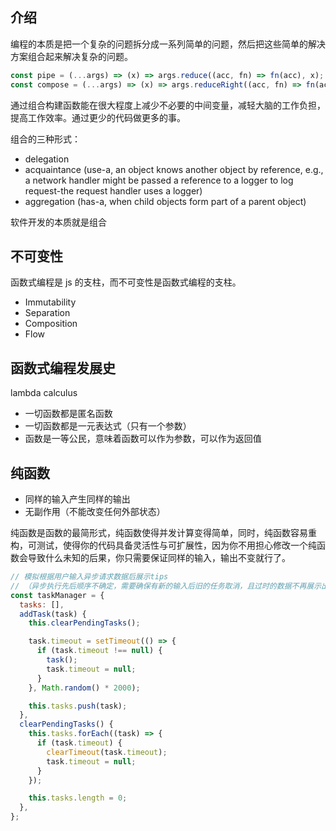 ## 介绍

编程的本质是把一个复杂的问题拆分成一系列简单的问题，然后把这些简单的解决方案组合起来解决复杂的问题。

```js
const pipe = (...args) => (x) => args.reduce((acc, fn) => fn(acc), x);
const compose = (...args) => (x) => args.reduceRight((acc, fn) => fn(acc), x);
```

通过组合构建函数能在很大程度上减少不必要的中间变量，减轻大脑的工作负担，提高工作效率。通过更少的代码做更多的事。

组合的三种形式：

- delegation
- acquaintance (use-a, an object knows another object by reference, e.g., a network handler might be passed a reference to a logger to log request-the request handler uses a logger)
- aggregation (has-a, when child objects form part of a parent object)

软件开发的本质就是组合

## 不可变性

函数式编程是 js 的支柱，而不可变性是函数式编程的支柱。

- Immutability
- Separation
- Composition
- Flow

## 函数式编程发展史

lambda calculus

- 一切函数都是匿名函数
- 一切函数都是一元表达式（只有一个参数）
- 函数是一等公民，意味着函数可以作为参数，可以作为返回值

## 纯函数

- 同样的输入产生同样的输出
- 无副作用（不能改变任何外部状态）

纯函数是函数的最简形式，纯函数使得并发计算变得简单，同时，纯函数容易重构，可测试，使得你的代码具备灵活性与可扩展性，因为你不用担心修改一个纯函数会导致什么未知的后果，你只需要保证同样的输入，输出不变就行了。

```js
// 模拟根据用户输入异步请求数据后展示tips
// （异步执行先后顺序不确定，需要确保有新的输入后旧的任务取消，且过时的数据不再展示出来）
const taskManager = {
  tasks: [],
  addTask(task) {
    this.clearPendingTasks();

    task.timeout = setTimeout(() => {
      if (task.timeout !== null) {
        task();
        task.timeout = null;
      }
    }, Math.random() * 2000);

    this.tasks.push(task);
  },
  clearPendingTasks() {
    this.tasks.forEach((task) => {
      if (task.timeout) {
        clearTimeout(task.timeout);
        task.timeout = null;
      }
    });

    this.tasks.length = 0;
  },
};
```
